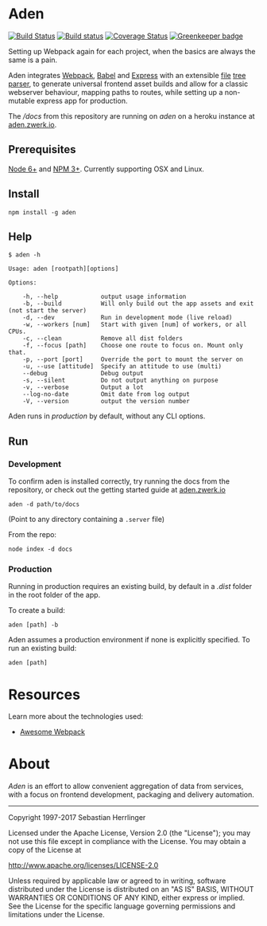 # Aden

[![Build Status](https://travis-ci.org/kommander/aden.png)](https://travis-ci.org/kommander/aden)
[![Build status](https://ci.appveyor.com/api/projects/status/chkkhb0sgcpmgfyl?svg=true)](https://ci.appveyor.com/project/kommander/aden)
[![Coverage Status](https://coveralls.io/repos/github/kommander/aden/badge.svg?branch=master)](https://coveralls.io/github/kommander/aden?branch=master) [![Greenkeeper badge](https://badges.greenkeeper.io/kommander/aden.svg)](https://greenkeeper.io/)

Setting up Webpack again for each project, when the basics are always the same is a pain.

Aden integrates [Webpack](https://github.com/webpack/webpack),
[Babel](https://babeljs.io) and
[Express](http://expressjs.com/) with an extensible [file](https://en.wikipedia.org/wiki/Computer_file) [tree](https://en.wikipedia.org/wiki/Tree_data_structure) [parser](https://en.wikipedia.org/wiki/Parsing),
to generate universal frontend asset builds and allow for a classic webserver behaviour, mapping paths to routes, while setting up a non-mutable express app for production.


The _/docs_ from this repository are running on _aden_ on a heroku instance at [aden.zwerk.io](http://aden.zwerk.io).


## Prerequisites
[Node 6+](https://nodejs.org/en/) and [NPM 3+](https://www.npmjs.com/).
Currently supporting OSX and Linux.

## Install
```
npm install -g aden
```

## Help
```
$ aden -h

Usage: aden [rootpath][options]

Options:

    -h, --help            output usage information
    -b, --build           Will only build out the app assets and exit (not start the server)
    -d, --dev             Run in development mode (live reload)
    -w, --workers [num]   Start with given [num] of workers, or all CPUs.
    -c, --clean           Remove all dist folders
    -f, --focus [path]    Choose one route to focus on. Mount only that.
    -p, --port [port]     Override the port to mount the server on
    -u, --use [attitude]  Specify an attitude to use (multi)
    --debug               Debug output
    -s, --silent          Do not output anything on purpose
    -v, --verbose         Output a lot
    --log-no-date         Omit date from log output
    -V, --version         output the version number
```
Aden runs in _production_ by default, without any CLI options.

## Run
### Development
To confirm aden is installed correctly, try running the docs from the repository,
or check out the getting started guide at [aden.zwerk.io](http://aden.zwerk.io)
```
aden -d path/to/docs
```
(Point to any directory containing a `.server` file)

From the repo:
```
node index -d docs
```

### Production
Running in production requires an existing build,
by default in a _.dist_ folder in the root folder of the app.

To create a build:
```
aden [path] -b
```

Aden assumes a production environment if none is explicitly specified.
To run an existing build:
```
aden [path]
```

# Resources
Learn more about the technologies used:
 - [Awesome Webpack](https://github.com/webpack-contrib/awesome-webpack)

# About
_Aden_ is an effort to allow convenient aggregation of data from services,
with a focus on frontend development, packaging and delivery automation.

---
Copyright 1997-2017 Sebastian Herrlinger

Licensed under the Apache License, Version 2.0 (the "License");
you may not use this file except in compliance with the License.
You may obtain a copy of the License at

 http://www.apache.org/licenses/LICENSE-2.0

Unless required by applicable law or agreed to in writing, software
distributed under the License is distributed on an "AS IS" BASIS,
WITHOUT WARRANTIES OR CONDITIONS OF ANY KIND, either express or implied.
See the License for the specific language governing permissions and
limitations under the License.
